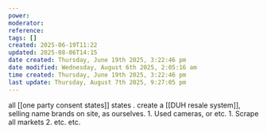 ```yaml
---
power: 
moderator: 
reference: 
tags: []
created: 2025-06-19T11:22
updated: 2025-08-06T14:15
date created: Thursday, June 19th 2025, 3:22:46 pm
date modified: Wednesday, August 6th 2025, 2:05:16 am
time created: Thursday, June 19th 2025, 3:22:46 pm
last update: Thursday, August 7th 2025, 9:27:05 pm
---
```

all [[one party consent states]] states
. create a [[DUH resale system]], selling name brands on site, as ourselves.
	1. Used cameras, or etc.
		1. Scrape all markets
		2. etc. etc.